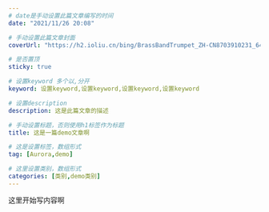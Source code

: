 ```yaml
---
# date是手动设置此篇文章编写的时间
date: "2021/11/26 20:08"

# 手动设置此篇文章封面
coverUrl: "https://h2.ioliu.cn/bing/BrassBandTrumpet_ZH-CN8703910231_640x480.jpg?imageslim"

# 是否置顶
sticky: true

# 设置keyword 多个以,分开
keyword: 设置keyword,设置keyword,设置keyword,设置keyword

# 设置description
description: 这是此篇文章的描述

# 手动设置标题，否则使用h1标签作为标题
title: 这是一篇demo文章啊

# 这是设置标签，数组形式
tag: [Aurora,demo]

# 这里设置类别，数组形式
categories: [类别,demo类别]
---
```


这里开始写内容啊


